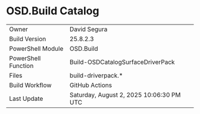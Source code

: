 ﻿# OSD.Build Catalog

| | |
|-|-|
| Owner | David Segura |
| Build Version | 25.8.2.3 |
| PowerShell Module | OSD.Build |
| PowerShell Function | Build-OSDCatalogSurfaceDriverPack |
| Files | build-driverpack.* |
| Build Workflow | GitHub Actions |
| Last Update | Saturday, August 2, 2025 10:06:30 PM UTC |
